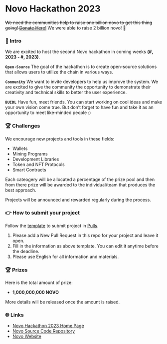 # Novo Hackathon 2023

~~We need the communities help to raise one billion novo to get this thing going! [Donate Here!](https://novo.money/fundraising)~~ 
We were able to raise 2 billion novo! 🎉

### 💫 **Intro**

We are excited to host the second Novo hackathon in coming weeks **(#, 2023 - #, 2023)**. 

**`Open-Source`** The goal of the hackathon is to create open-source solutions that allows users to utilize the chain in various ways. 

**`Community`** We want to invite developers to help us improve the system. We are excited to give the community the opportunity to demonstrate their creativity and technical skills to better the user experience.

**`BUIDL`**  Have fun, meet friends. You can start working on cool ideas and make your own vision come true. But don’t forget to have fun and take it as an opportunity to meet like-minded people :)

### 🏆 **Challenges**

We encourage new projects and tools in these fields:

- Wallets
- Mining Programs
- Development Libraries
- Token and NFT Protocols
- Smart Contracts

Each cateogery will be allocated a percentage of the prize pool and then from there prize will be awarded to the individual/team that produces the best approach.

Projects will be announced and rewarded regularly during the process.

### **👉 How to submit your project**

Follow the [template](https://github.com/novoworks/novo-hackathon-2022/issues/1) to submit project in [Pulls](https://github.com/novochain/novo-hackathon-2023/pulls).

1. Please add a New Pull Request in this repo for your project and leave it open.
2. Fill in the information as above template. You can edit it anytime before the deadline.
3. Please use English for all information and materials.

### **🏆 Prizes**

Here is the total amount of prize:

- **1,000,000,000 NOVO**

More details will be released once the amount is raised.

### 🌐 Links

- [Novo Hackathon 2023 Home Page](https://github.com/novochain/novo-hackathon-2023)
- [Novo Source Code Repository](https://github.com/novochain/novo)
- [Novo Website](https://novo.money/)
